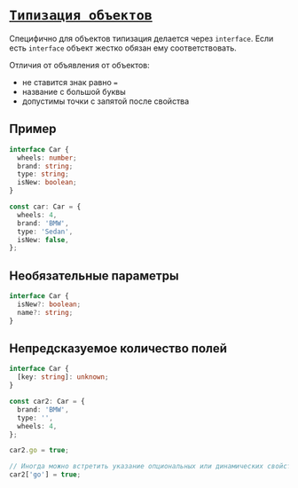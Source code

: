 # [`Типизация объектов`](../index.md)

Специфично для объектов типизация делается через `interface`. Если есть `interface` объект жестко обязан ему соответствовать.

Отличия от объявления от объектов:

- не ставится знак равно `=`
- название с большой буквы
- допустимы точки с запятой после свойства

## Пример

```ts
interface Car {
  wheels: number;
  brand: string;
  type: string;
  isNew: boolean;
}

const car: Car = {
  wheels: 4,
  brand: 'BMW',
  type: 'Sedan',
  isNew: false,
};
```

## Необязательные параметры

```ts
interface Car {
  isNew?: boolean;
  name?: string;
}
```

## Непредсказуемое количество полей

```ts
interface Car {
  [key: string]: unknown;
}

const car2: Car = {
  brand: 'BMW',
  type: '',
  wheels: 4,
};

car2.go = true;

// Иногда можно встретить указание опциональных или динамических свойств в скобках для отличия.
car2['go'] = true;
```
